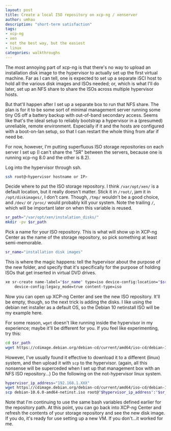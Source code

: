 ```yaml
---
layout: post
title: Create a local ISO repository on xcp-ng / xenserver
author: umhau
description: "short-term satisfaction"
tags: 
- xcp-ng
- xen
- not the best way, but the easiest
- linux
categories: walkthroughs
---
```


The most annoying part of xcp-ng is that there's no way to upload an installation disk image to the hypervisor to actually set up the first virtual machine. Far as I can tell, one is expected to set up a separate iSCI host to hold all the various disk images and ISOs needed; or, which is what I'll do later, set up an NFS share to share the ISOs across multiple hypervisor hosts. 

But that'll happen after I set up a separate box to run that NFS share. The plan is for it to be some sort of minimal management server running some tiny OS off a battery backup with out-of-band secondary access.  Seems like that's the ideal setup to reliably bootstrap a hypervisor in a (presumed) unreliable, remote environment. Especially if it and the hosts are configured with a boot-on-lan setup, so that I can restart the whole thing from afar if need be.  

For now, however, I'm putting superfluous ISO storage repositories on each server I set up (I can't share the "SR" between the servers, because one is running xcp-ng 8.0 and the other is 8.2). 

Log into the hypervisor through ssh.

```bash
ssh root@<hypervisor hostname or IP>
```

Decide where to put the ISO storage repository. I think `/var/opt/xen/` is a default location, but it really doesn't matter. Stick it in `/root/`, jam it in `/opt/diskimages/`, I don't care. Though, `/tmp/` wouldn't be a good choice, and `/dev/` or `/proc/` would probably kill your system.  Note the trailing `/`, which will be important later on when this variable is reused.

```bash
sr_path="/var/opt/xen/instalation_disks/"
mkdir -pv $sr_path
```

Pick a name for your ISO repository. This is what will show up in XCP-ng Center as the name of the storage repository, so pick something at least semi-memorable. 

```bash
sr_name="installation disk images"
```

This is where the magic happens: tell the hypervisor about the purpose of the new folder, and specify that it's specifically for the purpose of holding ISOs that get inserted in virtual DVD drives.

```bash
xe sr-create name-label="$sr_name" type=iso device-config:location="$sr_path" \
    device-config:legacy_mode=true content-type=iso
```

Now you can open up XCP-ng Center and see the new ISO repository. It'll be empty, though, so the next trick is adding the disks. I like using the debian net installer as a default OS, so the Debian 10 netinstall ISO will be my example here. 

For some reason, `wget` doesn't like running inside the hypervisor in my experience; maybe it'll be different for you. If you feel like experimenting, try this: 

```bash
cd $sr_path
wget https://cdimage.debian.org/debian-cd/current/amd64/iso-cd/debian-10.6.0-amd64-netinst.iso
```

However, I've usually found it effective to download it to a different (linux) system, and then upload it with `scp` to the hypervisor. (again, all this nonsense will be superceded when I set up that management box with an NFS ISO repository...)  Do the following on the not-hypervisor linux system. 

```bash
hypervisor_ip_address="192.168.1.XXX"
wget https://cdimage.debian.org/debian-cd/current/amd64/iso-cd/debian-10.6.0-amd64-netinst.iso
scp debian-10.6.0-amd64-netinst.iso root@"$hypervisor_ip_address":"$sr_path" 
```

Note that I'm continuing to use the same bash variables defined earlier for the repository path.  At this point, you can go back into XCP-ng Center and refresh the contents of your storage repository and see the new disk image. If you do, it's ready for use setting up a new VM. If you don't...it worked for me. 

